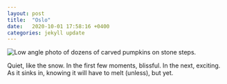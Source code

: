 ```yaml
---
layout: post
title:  "Oslo"
date:   2020-10-01 17:58:16 +0400
categories: jekyll update
---
```

<img src="//images.weserv.nl/?url=havemapswill.travel/img/2020-10-02-oslo.JPG&&w=500h=400&dpr=3" alt="Low angle photo of dozens of carved pumpkins on stone steps.">

Quiet, like the snow. In the first few moments, blissful. In the next, exciting. As it sinks in, knowing it will have to melt (unless), but yet.
